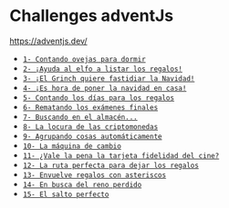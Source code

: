 
# Challenges adventJs 

<a href="https://adventjs.dev/" target="_blank">
    https://adventjs.dev/
</a>

- [`1- Contando ovejas para dormir`](docs/contandoOvejas.md)
- [`2- ¡Ayuda al elfo a listar los regalos!`](docs/ayudaAlElfo.md)
- [`3- ¡El Grinch quiere fastidiar la Navidad!`](docs/arreglarElLio.md)
- [`4- ¡Es hora de poner la navidad en casa!`](docs/arbolDeNavidad.md)
- [`5- Contando los días para los regalos`](docs/diasParaNavidad.md)
- [`6- Rematando los exámenes finales`](docs/sumarParejas.md)
- [`7- Buscando en el almacén...`](docs/buscandoAlmacen.md)
- [`8- La locura de las criptomonedas`](docs/locuraCriptomonedas.md)
- [`9- Agrupando cosas automáticamente`](docs/agrupandoCosas.md)
- [`10- La máquina de cambio`](docs/maquinaDeCambio.md)
- [`11- ¿Vale la pena la tarjeta fidelidad del cine?`](docs/tarjetaCine.md)
- [`12- La ruta perfecta para dejar los regalos`](docs/rutaPerfectaRegalos.md)
- [`13- Envuelve regalos con asteriscos`](docs/envuelveRegalos.md)
- [`14- En busca del reno perdido`](docs/renoPerdido.md)
- [`15- El salto perfecto`](docs/elSaltoPerfecto.md)